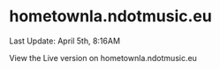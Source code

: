 # hometownla.ndotmusic.eu

Last Update: April 5th, 8:16AM

View the Live version on hometownla.ndotmusic.eu

